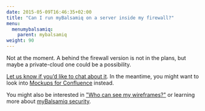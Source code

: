 ```yaml
---
date: 2015-05-09T16:46:35+02:00
title: "Can I run myBalsamiq on a server inside my firewall?"
menu:
  menumybalsamiq:
    parent: mybalsamiq
weight: 90
---
```


Not at the moment. A behind the firewall version is not in the plans, but maybe a private-cloud one could be a possibility.

[Let us know if you’d like to chat about it](mailto:peldi@balsamiq.com). In the meantime, you might want to look into [Mockups for Confluence](https://marketplace.atlassian.com/plugins/com.balsamiq.confluence.plugins.mockups) instead.

You might also be interested in ["Who can see my wireframes?"](http://support.balsamiq.com/customer/portal/articles/174898#see) or learning more about [myBalsamiq security](/mybalsamiq/secure/).

